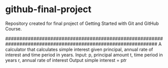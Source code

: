 # github-final-project
Repository created for final project of Getting Started with Git and GitHub Course.

##############################################################################################################
A calculator that calculates simple interest given principal, annual rate of interest and time period in years.
Input:
   p, principal amount
   t, time period in years
   r, annual rate of interest
Output
   simple interest = p*t*r
